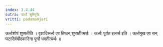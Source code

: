 ```yaml
---
index: 3.4.44
sutra: ऊर्ध्वे शुषिपूरोः
vritti: padamanjari
---
```


 ऊर्ध्वशोषं शुष्यतीति । वृक्षादिरूर्ध्व एव तिष्ठन् शुष्यतीत्यर्थः । ऊर्ध्वः पूर्यत इत्यर्थ इति । ऊर्ध्वमुख एव सन् घटादिर्वर्षोदकादिना पूर्णो भवतीत्यर्थः ॥